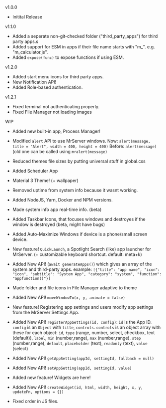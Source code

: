 v1.0.0

- Initital Release

v1.1.0

- Added a seperate non-git-checked folder ("third_party_apps") for third party apps.s
- Added support for ESM in apps if their file name starts with "m\_". e.g. "m_calculator.js".
- Added `expose(func)` to expose functions if using ESM.

v1.2.0

- Added start menu icons for third party apps.
- New Notification API!
- Added Role-based authentication.

v1.2.1

- Fixed terminal not authenticating properly.
- Fixed File Manager not loading images

WIP

- Added new built-in app, Process Manager!
- Modified `alert` API to use MrServer windows.
  Now: `alert(message, title = "Alert", width = 400, height = 400)`
  Before: `alert(message)` (old one can be called using `mralert(message)`
- Reduced themes file sizes by putting universal stuff in global.css
- Added Scheduler App
- Material 3 Theme! (+ wallpaper)
- Removed uptime from system info because it wasnt working.
- Added NodeJS, Yarn, Docker and NPM versions.
- Made system info app real-time info. (beta)
- Added Taskbar Icons, that focuses windows and destroyes if the window is destroyed (beta, might have bugs)
- Added Auto-Maximize Windows if device is a phone/small screen device.
- New feature! `QuickLaunch`, a Spotlight Search (like) app launcher for MrServer. (+ customizable keyboard shortcut. default: meta+k)
- Added New API! (`await generateApps()`) which gives an array of the system and third-party apps. example: `[{"title": "app name", "icon": "icon", "subtitle": "System App", "category": "system", "function": "appfunction()"}]`
- Made folder and file icons in File Manager adaptive to theme
- Added New API! `moveWindowTo(x, y, animate = false)`
- New feature! Registering app settings and users modify app settings from the MrServer Settings App.
- Added New API! `registerAppSettings(id, config)`:
  `id` is the App ID.
  `config` is an `Object` with `title`, `controls`.
  `controls` is an object array with these for each object:
  `id`, `type` (range, number, select, checkbox, text (default)), `label`, `min` (number,range), `max` (number,range), `step` (number,range), `default`, `placeholder` (text), `readonly` (text), `value` (select)

- Added New API! `getAppSetting(appId, settingId, fallback = null)`
- Added New API! `setAppSetting(appId, settingId, value)`
- Added new feature! Widgets are here!
- Added New API! `createWidget(id, html, width, height, x, y, updateFn, options = {})`
- Fixed order in JS files.

